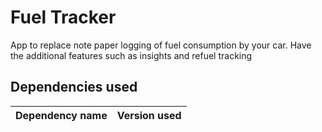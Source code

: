 # Fuel Tracker

App to replace note paper logging of fuel consumption by your car. Have the additional features such as insights and refuel tracking


## Dependencies used 



| Dependency name  | Version used |
| ------------- | ------------- |
